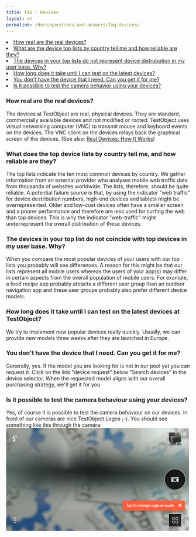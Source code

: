 ```yaml
---
title: FAQ - Devices
layout: en
permalink: /docs/questions-and-answers/faq-devices/
---
```


<li><a href="#are-real-devices-real">How real are the real devices?</a></li>
<li><a href="#top-lists-by-country">What are the device top lists by country tell me and how reliable are they?</a></li>
<li><a href="#anomaly-top-lists">The devices in your top lists do not represent device distrubution in my user base. Why?</a></li>
<li><a href="#latest-devices">How long does it take until I can test on the latest devices?</a></li>
<li><a href="#device-missing">You don't have the device that I need. Can you get it for me?</a></li>
<li><a href="#device-camera">Is it possible to test the camera behavior using your devices?</a></li>

<h3 id="are-real-devices-real">How real are the real devices?</h3>
The devices at TestObject are real, physical devices. They are standard, commercially available devices and not modified or rooted. TestObject uses virtual networking computer (VNC) to transmit mouse and keyboard events on the devices. The VNC client on the devices relays back the graphical screen of the devices. (See also: <a href="/docs/general-reference/devices/#real-devices-how-it-works" target="_blank">Real Devices: How It Works</a>)  

<h3 id="top-lists-by-country">What does the top device lists by country tell me, and how reliable are they?</h3>
The top lists indicate the ten most common devices by country. We gather information from an external provider who analyses mobile web traffic data from thousands of websites worldwide. The lists, therefore, should be quite reliable. A potential failure source is that, by using the indicator "web traffic" for device destribution numbers, high-end devices and tablets might be overrepresented. Older and low-cost devices often have a smaller screen and a poorer performance and therefore are less used for surfing the web than top devices. This is why the indicator "web-traffic" might underrepresent the overall distribution of these devices.

<h3 id="anomaly-top-lists">The devices in your top list do not coincide with top devices in my user base. Why?</h3>
When you compare the most popular devices of your users with our top lists you probably will see differences. A reason for this might be that our lists represent all mobile users whereas the users of your app(s) may differ in certain aspects from the overall population of mobile users. For example, a food recipe app probably attracts a different user group than an outdoor navigation app and these user groups probably also prefer different device models.

<h3 id="latest-devices">How long does it take until I can test on the latest devices at TestObject?</h3>
We try to implement new popular devices really quickly. Usually, we can provide new models three weeks after they are launched in Europe.

<h3 id="device-missing">You don't have the device that I need. Can you get it for me?</h3>
Generally, yes. If the model you are looking for is not in our pool yet you can request it. Click on the link "device request" below "Search devices" in the device selector. When the requested model aligns with our overall purchasing strategy, we'll get it for you.

<h3 id="device-camera">Is it possible to test the camera behaviour using your devices?</h3>
Yes, of course it is possible to test the camera behaviour on our devices. In front of our cameras are nice TestObject Logos ;-). You should see something like this through the camera:
<img class="center shadow" src="/img/faq/camera_view.png">
